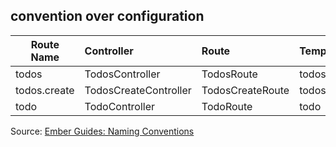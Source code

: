 ##  convention over configuration


| Route Name      | Controller            | Route           | Template    |
| --------------- |:--------------------- |:--------------- |:----------- |
| todos           | TodosController       | TodosRoute      | todos       |
| todos.create    | TodosCreateController | TodosCreateRoute| todos/create|
| todo            | TodoController        | TodoRoute       | todo        |

Source: [ Ember Guides: Naming Conventions](http://emberjs.com/guides/concepts/naming-conventions/)
